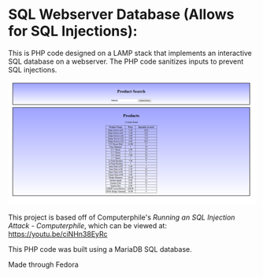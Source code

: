 # SQL Webserver Database (Allows for SQL Injections):

This is PHP code designed on a LAMP stack that implements an interactive SQL database on a webserver.
The PHP code sanitizes inputs to prevent SQL injections.

![Web Application](database.PNG)

This project is based off of Computerphile's *Running an SQL Injection Attack - Computerphile*, which can be viewed at: https://youtu.be/ciNHn38EyRc

This PHP code was built using a MariaDB SQL database.

Made through Fedora

